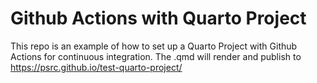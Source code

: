 # Github Actions with Quarto Project

This repo is an example of how to set up a Quarto Project with Github Actions for continuous integration. The .qmd will render and publish to https://psrc.github.io/test-quarto-project/
